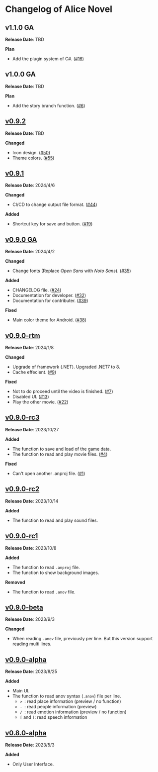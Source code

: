 # Changelog of Alice Novel

## v1.1.0 GA
**Release Date**: TBD

**Plan**
- Add the plugin system of C#. ([#16](https://github.com/AliceNovel/AliceNovel/issues/16))

## v1.0.0 GA
**Release Date**: TBD

**Plan**
- Add the story branch function. ([#6](https://github.com/AliceNovel/AliceNovel/issues/6))

## [v0.9.2](https://github.com/AliceNovel/AliceNovel/releases/tag/v0.9.2)
**Release Date**: TBD

**Changed**
- Icon design. ([#50](https://github.com/AliceNovel/AliceNovel/issues/50))
- Theme colors. ([#55](https://github.com/AliceNovel/AliceNovel/issues/55))

## [v0.9.1](https://github.com/AliceNovel/AliceNovel/releases/tag/v0.9.1)
**Release Date**: 2024/4/6

**Changed**
- CI/CD to change output file format. ([#44](https://github.com/AliceNovel/AliceNovel/issues/44))

**Added**
- Shortcut key for save and button. ([#19](https://github.com/AliceNovel/AliceNovel/issues/19))

## [v0.9.0 GA](https://github.com/AliceNovel/AliceNovel/releases/tag/v0.9.0)
**Release Date**: 2024/4/2

**Changed**
- Change fonts (Replace _Open Sans_ with _Noto Sans_). ([#35](https://github.com/AliceNovel/AliceNovel/issues/35))

**Added**
- CHANGELOG file. ([#24](https://github.com/AliceNovel/AliceNovel/issues/24))
- Documentation for developer. ([#32](https://github.com/AliceNovel/AliceNovel/issues/32))
- Documentation for contributer. ([#39](https://github.com/AliceNovel/AliceNovel/issues/39))

**Fixed**
- Main color theme for Android. ([#38](https://github.com/AliceNovel/AliceNovel/issues/38))

## [v0.9.0-rtm](https://github.com/AliceNovel/AliceNovel/releases/tag/v0.9.0-rtm)
**Release Date**: 2024/1/8

**Changed**
- Upgrade of framework (.NET). Upgraded .NET7 to 8.
- Cache effecient. ([#9](https://github.com/AliceNovel/AliceNovel/issues/9))

**Fixed**
- Not to do proceed until the video is finished. ([#7](https://github.com/AliceNovel/AliceNovel/issues/7))
- Disabled UI. ([#13](https://github.com/AliceNovel/AliceNovel/issues/13))
- Play the other movie. ([#22](https://github.com/AliceNovel/AliceNovel/issues/22))

## [v0.9.0-rc3](https://github.com/AliceNovel/AliceNovel/releases/tag/v0.9.0-rc3)
**Release Date**: 2023/10/27

**Added**
- The function to save and load of the game data.
- The function to read and play movie files. ([#4](https://github.com/AliceNovel/AliceNovel/issues/4))

**Fixed**
- Can't open another .anproj file. ([#1](https://github.com/AliceNovel/AliceNovel/issues/1))

## [v0.9.0-rc2](https://github.com/AliceNovel/AliceNovel/releases/tag/v0.9.0-rc2)
**Release Date**: 2023/10/14

**Added**
- The function to read and play sound files.

## [v0.9.0-rc1](https://github.com/AliceNovel/AliceNovel/releases/tag/v0.9.0-rc1)
**Release Date**: 2023/10/8

**Added**
- The function to read `.anproj` file.
- The function to show background images.

**Removed**
- The function to read `.anov` file.

## [v0.9.0-beta](https://github.com/AliceNovel/AliceNovel/releases/tag/v0.9.0-beta)
**Release Date**: 2023/9/3

**Changed**
- When reading `.anov` file, previously per line. But this version support reading multi lines.

## [v0.9.0-alpha](https://github.com/AliceNovel/AliceNovel/releases/tag/v0.9.0-alpha)
**Release Date**: 2023/8/25

**Added**
- Main UI.
- The function to read anov syntax (`.anov`) file per line.
  - `> `: read place information (preview / no function)
  - `- `: read people information (preview)
  - `/ `: read emotion information (preview / no function)
  - `[` and `]`: read speech information

## [v0.8.0-alpha](https://github.com/AliceNovel/AliceNovel/releases/tag/v0.8.0-alpha)
**Release Date**: 2023/5/3

**Added**
- Only User Interface.
